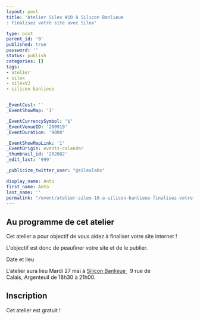 ```yaml
---
layout: post
title: 'Atelier Silex #10 à Silicon Banlieue
: Finalisez votre site avec Silex'

type: post
parent_id: '0'
published: true
password: ''
status: publish
categories: []
tags:
- atelier
- silex
- silexV2
- silicon banlieue


_EventCost: ''
_EventShowMap: '1'

_EventCurrencySymbol: "$"
_EventVenueID: '200919'
_EventDuration: '9000'

_EventShowMapLink: '1'
_EventOrigin: events-calendar
_thumbnail_id: '202082'
_edit_last: '999'

_publicize_twitter_user: "@silexlabs"

display_name: Anto
first_name: Anto
last_name: ''
permalink: "/event/atelier-silex-10-a-silicon-banlieue-finalisez-votre-site-avec-silex/"
---
```


Au programme de cet atelier
---------------------------

Cet atelier a pour objectif de vous aidez à finaliser votre site internet !

L'objectif est donc de peaufiner votre site et de le publier.

Date et lieu

L’atelier aura lieu Mardi 27 mai à [Silicon Banlieue ](http://www.siliconbanlieue.fr/contact/ "Adresse Silicon Banlieue")  9 rue de Calais, Argenteuil de 18h30 à 21h00.

Inscription
-----------

Cet atelier est gratuit !